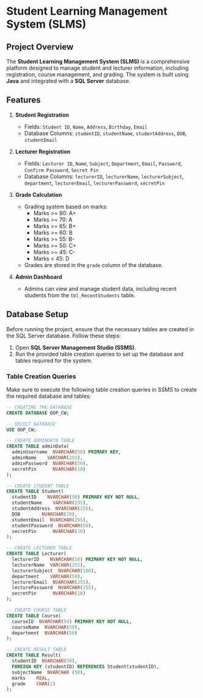 # Student Learning Management System (SLMS)

## Project Overview

The **Student Learning Management System (SLMS)** is a comprehensive platform designed to manage student and lecturer information, including registration, course management, and grading. The system is built using **Java** and integrated with a **SQL Server** database.

## Features

1. **Student Registration**
   - Fields: `Student ID`, `Name`, `Address`, `Birthday`, `Email`
   - Database Columns: `studentID`, `studentName`, `studentAddress`, `DOB`, `studentEmail`

2. **Lecturer Registration**
   - Fields: `Lecturer ID`, `Name`, `Subject`, `Department`, `Email`, `Password`, `Confirm Password`, `Secret Pin`
   - Database Columns: `lecturerID`, `lecturerName`, `lecturerSubject`, `department`, `lecturerEmail`, `lecturerPassword`, `secretPin`

3. **Grade Calculation**
   - Grading system based on marks:
     - Marks >= 80: A+
     - Marks >= 70: A
     - Marks >= 65: B+
     - Marks >= 60: B
     - Marks >= 55: B-
     - Marks >= 50: C+
     - Marks >= 45: C-
     - Marks < 45: D
   - Grades are stored in the `grade` column of the database.

4. **Admin Dashboard**
   - Admins can view and manage student data, including recent students from the `tbl_RecentStudents` table.

## Database Setup

Before running the project, ensure that the necessary tables are created in the SQL Server database. Follow these steps:

1. Open **SQL Server Management Studio (SSMS)**.
2. Run the provided table creation queries to set up the database and tables required for the system.

### Table Creation Queries

Make sure to execute the following table creation queries in SSMS to create the required database and tables:

```sql
-- CREATING THE DATABASE
CREATE DATABASE OOP_CW;

-- SELECT DATABASE
USE OOP_CW;

-- CREATE ADMINDATA TABLE
CREATE TABLE adminData(
  adminUsername  NVARCHAR(50) PRIMARY KEY,
  adminName    VARCHAR(255),
  adminPassword  NVARCHAR(50),
  secretPin      NVARCHAR(10)
);

-- CREATE STUDENT TABLE
CREATE TABLE Student(
  studentID    NVARCHAR(50) PRIMARY KEY NOT NULL,
  studentName    VARCHAR(255),
  studentAddress  NVARCHAR(255),
  DOB        NVARCHAR(20),
  studentEmail  NVARCHAR(255),
  studentPassword  NVARCHAR(50),
  secretPin      NVARCHAR(10)
);

-- CREATE LECTURER TABLE
CREATE TABLE Lecturer(
  lecturerID    NVARCHAR(50) PRIMARY KEY NOT NULL,
  lecturerName  VARCHAR(255),
  lecturerSubject  NVARCHAR(100),
  department    VARCHAR(50),
  lecturerEmail  NVARCHAR(255),
  lecturePassword  NVARCHAR(255),
  secretPin      NVARCHAR(10)
);

-- CREATE COURSE TABLE
CREATE TABLE Course(
  courseID  NVARCHAR(50) PRIMARY KEY NOT NULL,
  courseName  NVARCHAR(50),
  department  NVARCHAR(50)
);

-- CREATE RESULT TABLE
CREATE TABLE Result(
  studentID  NVARCHAR(50),
  FOREIGN KEY (studentID) REFERENCES Student(studentID),
  subjectName  NVARCHAR (50),
  marks    REAL,
  grade    CHAR(2)
);
